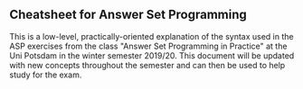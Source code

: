 ## Cheatsheet for Answer Set Programming

This is a low-level, practically-oriented explanation of the syntax used in the ASP exercises from the class "Answer Set Programming in Practice" at the Uni Potsdam in the winter semester 2019/20. This document will be updated with new concepts throughout the semester and can then be used to help study for the exam.
